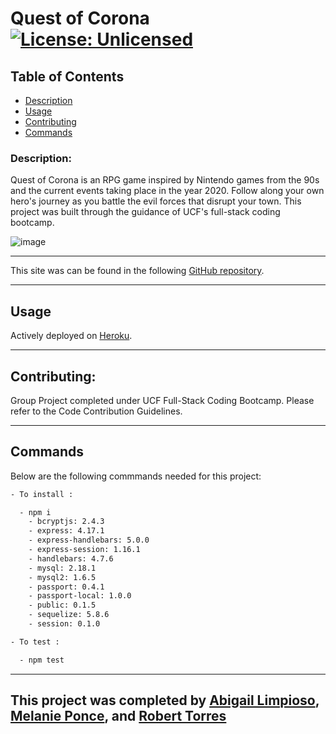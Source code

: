
# **Quest of Corona** [![License: Unlicensed](https://img.shields.io/badge/license-Unlicense-blue.svg)](https://unlicense.org/)


## Table of Contents

* [Description](#description)
* [Usage](#usage)
* [Contributing](#contributing)
* [Commands](#commands)


### Description:

Quest of Corona is an RPG game inspired by Nintendo games from the 90s and the current events taking place in the year 2020. Follow along your own hero's journey as you battle the evil forces that disrupt your town. This project was built through the guidance of UCF's full-stack coding bootcamp. 

![image](https://github.com/AbbyNeko/Quest-of-Corona/blob/master/public/images/Quest_of_Corona_Poster_v4.png)

---

This site was can be found in the following [GitHub repository](https://github.com/AbbyNeko/Quest-of-Corona).

---

## Usage

Actively deployed on [Heroku](https://bcs-project-2.herokuapp.com/).

---

## Contributing:

Group Project completed under UCF Full-Stack Coding Bootcamp. Please refer to the Code Contribution Guidelines.

---

## Commands
  
Below are the following commmands needed for this project:

```bash
- To install :

  - npm i
    - bcryptjs: 2.4.3
    - express: 4.17.1
    - express-handlebars: 5.0.0
    - express-session: 1.16.1
    - handlebars: 4.7.6
    - mysql: 2.18.1
    - mysql2: 1.6.5
    - passport: 0.4.1
    - passport-local: 1.0.0
    - public: 0.1.5
    - sequelize: 5.8.6
    - session: 0.1.0

- To test : 

  - npm test
```
---

## This project was completed by [Abigail Limpioso](https://github.com/AbbyNeko), [Melanie Ponce](https://github.com/PONCM032), and [Robert Torres](https://github.com/rtorres61595)
